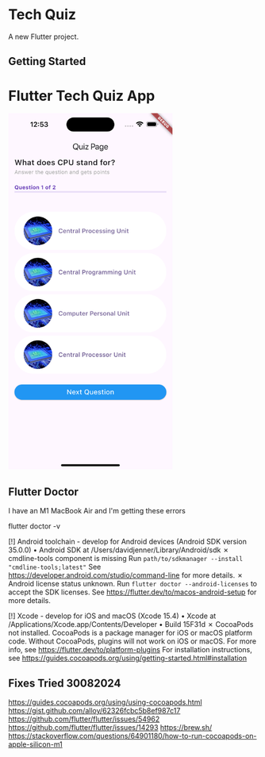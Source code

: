 # Tech Quiz

A new Flutter project.

## Getting Started

# Flutter Tech Quiz App

<img width="331" alt="[Screenshot 2024-08-30 at 19 29 14" src="https://github.com/davidjenner/quiz_app/blob/main/screenshot/Simulator%20Screenshot%20-%20iPhone%2015%20Pro%20Max%20-%202024-09-01%20at%2012.53.21.png">


## Flutter Doctor

I have an M1 MacBook Air and I'm getting these errors

flutter doctor -v

[!] Android toolchain - develop for Android devices (Android SDK version 35.0.0)
    • Android SDK at /Users/davidjenner/Library/Android/sdk
    ✗ cmdline-tools component is missing
      Run `path/to/sdkmanager --install "cmdline-tools;latest"`
      See https://developer.android.com/studio/command-line for more details.
    ✗ Android license status unknown.
      Run `flutter doctor --android-licenses` to accept the SDK licenses.
      See https://flutter.dev/to/macos-android-setup for more details.

[!] Xcode - develop for iOS and macOS (Xcode 15.4)
    • Xcode at /Applications/Xcode.app/Contents/Developer
    • Build 15F31d
    ✗ CocoaPods not installed.
        CocoaPods is a package manager for iOS or macOS platform code.
        Without CocoaPods, plugins will not work on iOS or macOS.
        For more info, see https://flutter.dev/to/platform-plugins
      For installation instructions, see https://guides.cocoapods.org/using/getting-started.html#installation

## Fixes Tried 30082024

https://guides.cocoapods.org/using/using-cocoapods.html
https://gist.github.com/alloy/62326fcbc5b8ef987c17
https://github.com/flutter/flutter/issues/54962
https://github.com/flutter/flutter/issues/14293
https://brew.sh/
https://stackoverflow.com/questions/64901180/how-to-run-cocoapods-on-apple-silicon-m1
